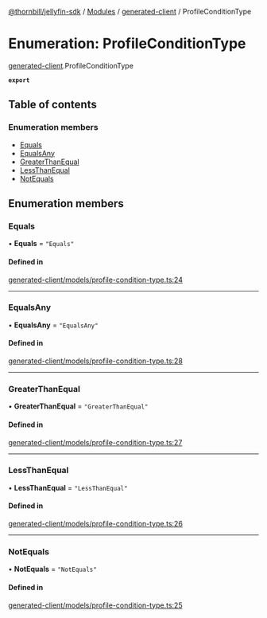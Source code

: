 [@thornbill/jellyfin-sdk](../README.md) / [Modules](../modules.md) / [generated-client](../modules/generated_client.md) / ProfileConditionType

# Enumeration: ProfileConditionType

[generated-client](../modules/generated_client.md).ProfileConditionType

**`export`**

## Table of contents

### Enumeration members

- [Equals](generated_client.ProfileConditionType.md#equals)
- [EqualsAny](generated_client.ProfileConditionType.md#equalsany)
- [GreaterThanEqual](generated_client.ProfileConditionType.md#greaterthanequal)
- [LessThanEqual](generated_client.ProfileConditionType.md#lessthanequal)
- [NotEquals](generated_client.ProfileConditionType.md#notequals)

## Enumeration members

### Equals

• **Equals** = `"Equals"`

#### Defined in

[generated-client/models/profile-condition-type.ts:24](https://github.com/thornbill/jellyfin-sdk-typescript/blob/c68c853/src/generated-client/models/profile-condition-type.ts#L24)

___

### EqualsAny

• **EqualsAny** = `"EqualsAny"`

#### Defined in

[generated-client/models/profile-condition-type.ts:28](https://github.com/thornbill/jellyfin-sdk-typescript/blob/c68c853/src/generated-client/models/profile-condition-type.ts#L28)

___

### GreaterThanEqual

• **GreaterThanEqual** = `"GreaterThanEqual"`

#### Defined in

[generated-client/models/profile-condition-type.ts:27](https://github.com/thornbill/jellyfin-sdk-typescript/blob/c68c853/src/generated-client/models/profile-condition-type.ts#L27)

___

### LessThanEqual

• **LessThanEqual** = `"LessThanEqual"`

#### Defined in

[generated-client/models/profile-condition-type.ts:26](https://github.com/thornbill/jellyfin-sdk-typescript/blob/c68c853/src/generated-client/models/profile-condition-type.ts#L26)

___

### NotEquals

• **NotEquals** = `"NotEquals"`

#### Defined in

[generated-client/models/profile-condition-type.ts:25](https://github.com/thornbill/jellyfin-sdk-typescript/blob/c68c853/src/generated-client/models/profile-condition-type.ts#L25)
